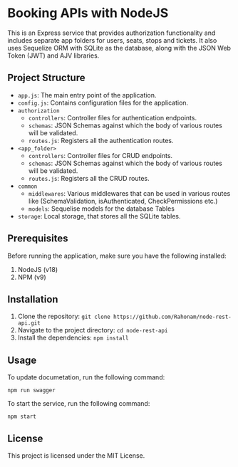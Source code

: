 # Booking APIs with NodeJS

This is an Express service that provides authorization functionality and includes separate app folders for users, seats, stops and tickets.
It also uses Sequelize ORM with SQLite as the database, along with the JSON Web Token (JWT) and AJV libraries.

## Project Structure
 - `app.js`: The main entry point of the application.
 - `config.js`: Contains configuration files for the application.
 - `authorization`
   - `controllers`: Controller files for authentication endpoints.
   - `schemas`: JSON Schemas against which the body of various routes will be validated.
   - `routes.js`: Registers all the authentication routes.
 - `<app_folder>`
   - `controllers`: Controller files for CRUD endpoints.
   - `schemas`: JSON Schemas against which the body of various routes will be validated.
   - `routes.js`: Registers all the CRUD routes.
 - `common`
   - `middlewares`: Various middlewares that can be used in various routes like (SchemaValidation, isAuthenticated, CheckPermissions etc.)
   - `models`: Sequelise models for the database Tables
 - `storage`: Local storage, that stores all the SQLite tables.

## Prerequisites
Before running the application, make sure you have the following installed:
1. NodeJS (v18)
2. NPM (v9)

## Installation
1. Clone the repository: `git clone https://github.com/Rahonam/node-rest-api.git`
2. Navigate to the project directory: `cd node-rest-api`
3. Install the dependencies: `npm install`

## Usage

To update documetation, run the following command:
```shell
npm run swagger
```
To start the service, run the following command:
```shell
npm start
```

## License
This project is licensed under the MIT License.